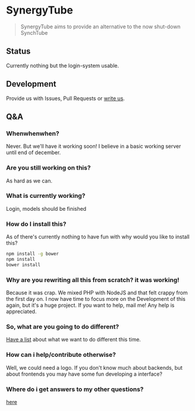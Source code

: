 # SynergyTube
> SynergyTube aims to provide an alternative to the now shut-down SynchTube

## Status
Currently nothing but the login-system usable.

## Development
Provide us with Issues, Pull Requests or [write us](mailto:screeny05@gmail.com).

## Q&A

### __Whenwhenwhen?__  
  Never. But we'll have it working soon! I believe in a basic working server until end of december.

### __Are you still working on this?__  
  As hard as we can.

### __What is currently working?__  
  Login, models should be finished

### __How do I install this?__  
  As of there's currently nothing to have fun with why would you like to install this?
  ```bash
  npm install -g bower
  npm install
  bower install
  ```

### __Why are you rewriting all this from scratch? it was working!__  
  Because it was crap. We mixed PHP with NodeJS and that felt crappy from the first day on.
  I now have time to focus more on the Development of this again, but it's a huge project.
  If you want to help, mail me! Any help is appreciated.

### __So, what are you going to do different?__  
  [Have a list](https://github.com/TeamSynergy/SynergyTube-deprec/issues/154) about what we want
  to do different this time.

### __How can i help/contribute otherwise?__  
  Well, we could need a logo. If you don't know much about backends,
  but about frontends you may have some fun developing a interface?

### __Where do i get answers to my other questions?__  
  [here](https://github.com/TeamSynergy/SynergyTube-deprec)

